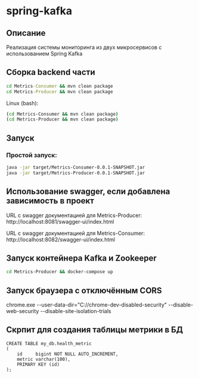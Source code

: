 # spring-kafka

## Описание

Реализация системы мониторинга из двух микросервисов с использованием Spring Kafka

## Сборка backend части

```cmd
cd Metrics-Consumer && mvn clean package
cd Metrics-Producer && mvn clean package
```
Linux (bash):
```bash
(cd Metrics-Consumer && mvn clean package)
(cd Metrics-Producer && mvn clean package)
```

## Запуск

### Простой запуск:
```bash
java -jar target/Metrics-Consumer-0.0.1-SNAPSHOT.jar
java -jar target/Metrics-Producer-0.0.1-SNAPSHOT.jar
```

## Использование swagger, если добавлена зависимость в проект

URL с swagger документацией для Metrics-Producer: http://localhost:8081/swagger-ui/index.html

URL с swagger документацией для Metrics-Consumer: http://localhost:8082/swagger-ui/index.html

## Запуск контейнера Kafka и Zookeeper

```bash
cd Metrics-Producer && docker-compose up
```

## Запуск браузера с отключённым CORS

chrome.exe --user-data-dir="C://chrome-dev-disabled-security" --disable-web-security --disable-site-isolation-trials

## Скрпит для создания таблицы метрики в БД

```
CREATE TABLE my_db.health_metric
(
    id     bigint NOT NULL AUTO_INCREMENT,
    metric varchar(100),
    PRIMARY KEY (id)
);
```